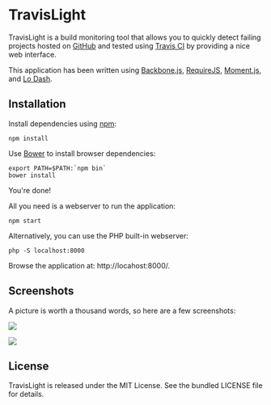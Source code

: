 TravisLight
===========

TravisLight is a build monitoring tool that allows you to quickly detect
failing projects hosted on [GitHub](http://github.com) and tested using
[Travis CI](https://travis-ci.org/) by providing a nice web interface.

This application has been written using [Backbone.js](http://backbonejs.org/),
[RequireJS](http://requirejs.org/), [Moment.js](http://momentjs.com/), and
[Lo Dash](http://lodash.com/).


Installation
------------

Install dependencies using [npm](https://npmjs.org/):

    npm install

Use [Bower](http://twitter.github.com/bower/) to install browser dependencies:

    export PATH=$PATH:`npm bin`
    bower install

You're done!

All you need is a webserver to run the application:

    npm start

Alternatively, you can use the PHP built-in webserver:

    php -S localhost:8000

Browse the application at: http://locahost:8000/.


Screenshots
-----------

A picture is worth a thousand words, so here are a few screenshots:

![](https://raw.github.com/willdurand/TravisLight/master/doc/index.png)

![](https://raw.github.com/willdurand/TravisLight/master/doc/repos.png)


License
-------

TravisLight is released under the MIT License. See the bundled LICENSE file
for details.
